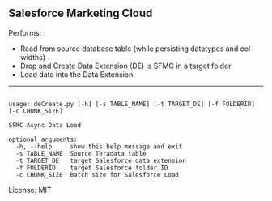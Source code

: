 ## Salesforce Marketing Cloud

Performs:
- Read from source database table (while persisting datatypes and col widths)
- Drop and Create Data Extension (DE) is SFMC in a target folder
- Load data into the Data Extension

-----
```

usage: deCreate.py [-h] [-s TABLE_NAME] [-t TARGET_DE] [-f FOLDERID] [-c CHUNK_SIZE]

SFMC Async Data Load

optional arguments:
  -h, --help     show this help message and exit
  -s TABLE_NAME  Source Teradata table
  -t TARGET_DE   target Salesforce data extension
  -f FOLDERID    target Salesforce folder ID
  -c CHUNK_SIZE  Batch size for Salesforce Load

```

License: MIT
